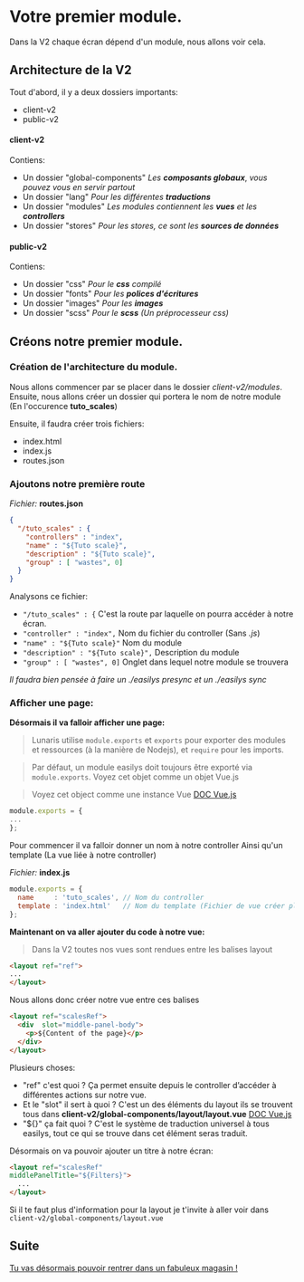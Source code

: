 # Votre premier module.

Dans la V2 chaque écran dépend d'un module, nous allons voir cela.

## Architecture de la V2

Tout d'abord, il y a deux dossiers importants:
* client-v2
* public-v2

#### client-v2

Contiens:
* Un dossier "global-components" *Les* ***composants globaux***, *vous pouvez vous en servir partout*
* Un dossier "lang" *Pour les différentes* ***traductions***
* Un dossier "modules" *Les modules contiennent les* ***vues*** *et les* ***controllers***
* Un dossier "stores" *Pour les stores, ce sont les* ***sources de données***

#### public-v2

Contiens: 
* Un dossier "css" *Pour le* ***css*** *compilé*
* Un dossier "fonts" *Pour les* ***polices d'écritures***
* Un dossier "images" *Pour les* ***images***
* Un dossier "scss" *Pour le* ***scss*** *(Un préprocesseur css)*
 
## Créons notre premier module.

### Création de l'architecture du module.

Nous allons commencer par se placer dans le dossier *client-v2/modules*. Ensuite, nous allons créer un dossier qui portera le nom de notre module (En l'occurence **tuto_scales**)

Ensuite, il faudra créer trois fichiers:

* index.html
* index.js
* routes.json

### Ajoutons notre première route

*Fichier:* **routes.json**
```json
{
  "/tuto_scales" : {
    "controllers" : "index",
    "name" : "${Tuto scale}",
    "description" : "${Tuto scale}",
    "group" : [ "wastes", 0]
  }
}
```
Analysons ce fichier: 


* `"/tuto_scales" : {`
  C'est la route par laquelle on pourra accéder à notre écran. 
* `"controller" : "index",` 
  Nom du fichier du controller (Sans *.js*)
* `"name" : "${Tuto scale}"`
  Nom du module
* `"description" : "${Tuto scale}",`
  Description du module
* `"group" : [ "wastes", 0]`
  Onglet dans lequel notre module se trouvera

*Il faudra bien pensée à faire un ./easilys presync et un ./easilys sync*

### Afficher une page: 

**Désormais il va falloir afficher une page:**

> Lunaris utilise `module.exports` et `exports` pour exporter des modules et ressources (à la manière de Nodejs), et `require` pour les imports.

> Par défaut, un module easilys doit toujours être exporté via `module.exports`.
> Voyez cet objet comme un objet Vue.js

> Voyez cet object comme une instance Vue [DOC Vue.js](https://vuejs.org/v2/guide/instance.html)

```js
module.exports = {
...
};
```

Pour commencer il va falloir donner un nom à notre controller
Ainsi qu'un template (La vue liée à notre controller)

*Fichier:* **index.js** 
```js
module.exports = {
  name     : 'tuto_scales', // Nom du controller
  template : 'index.html'   // Nom du template (Fichier de vue créer plus tôt)
};
```

**Maintenant on va aller ajouter du code à notre vue:**

> Dans la V2 toutes nos vues sont rendues entre les balises layout

```html
<layout ref="ref">
...
</layout>
```

Nous allons donc créer notre vue entre ces balises
```html
<layout ref="scalesRef">
  <div  slot="middle-panel-body">
    <p>${Content of the page}</p>
  </div>
</layout>
```

Plusieurs choses:
* "ref" c'est quoi ?
  Ça permet ensuite depuis le controller d’accéder à différentes actions sur notre vue.
* Et le "slot" il sert à quoi ?
  C'est un des éléments du layout ils se trouvent tous dans **client-v2/global-components/layout/layout.vue**
  [DOC Vue.js](https://vuejs.org/v2/guide/components-slots.html#ad)
* "${}" ça fait quoi ?
  C'est le système de traduction universel à tous easilys, tout ce qui se trouve dans cet élément seras traduit.


Désormais on va pouvoir ajouter un titre à notre écran:

```html
<layout ref="scalesRef"
middlePanelTitle="${Filters}">
  ...
</layout>
```

Si il te faut plus d'information pour la layout je t'invite à aller voir dans `client-v2/global-components/layout.vue`

## Suite

[Tu vas désormais pouvoir rentrer dans un fabuleux magasin !](part3.md)